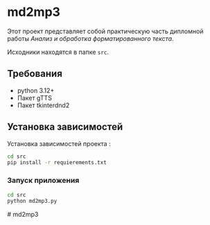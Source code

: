 # md2mp3

Этот проект представляет собой практическую часть дипломной работы *Анализ и обработка форматированного текста*.

Исходники находятся в папке `src`.

## Требования 

- python 3.12+
- Пакет gTTS
- Пакет tkinterdnd2

##  Установка зависимостей 

Установка зависимостей проекта : 

```cmd
cd src
pip install -r requierements.txt
```

### Запуск приложения 

```cmd
cd src
python md2mp3.py
```
#   m d 2 m p 3  
 